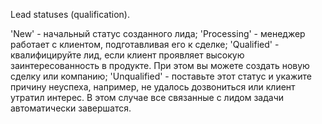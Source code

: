 


Lead statuses (qualification).

'New' - начальный статус созданного лида;
'Processing' - менеджер работает с клиентом, подготавливая его к сделке;
'Qualified' - квалифицируйте лид, если клиент проявляет высокую заинтересованность в продукте. При этом вы можете создать новую сделку или компанию;
'Unqualified' - поставьте этот статус и укажите причину неуспеха, например, не удалось дозвониться или клиент утратил интерес. В этом случае все связанные с лидом задачи автоматически завершатся.
